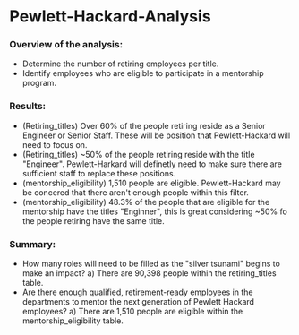 # Pewlett-Hackard-Analysis
### Overview of the analysis:
* Determine the number of retiring employees per title. 
* Identify employees who are eligible to participate in a mentorship program.

### Results:
* (Retiring_titles) Over 60% of the people retiring reside as a Senior Engineer or Senior Staff. These will be position that Pewlett-Hackard will need to focus on.
* (Retiring_titles) ~50% of the people retiring reside with the title "Engineer". Pewlett-Harkard will definetly need to make sure there are sufficient staff to replace these positions.
* (mentorship_eligibility) 1,510 people are eligible. Pewlett-Hackard may be concered that there aren't enough people within this filter. 
* (mentorship_eligibility) 48.3% of the people that are eligible for the mentorship have the titles "Enginner", this is great considering ~50% fo the people retiring have the same title.

### Summary: 
* How many roles will need to be filled as the "silver tsunami" begins to make an impact?
   a) There are 90,398 people within the retiring_titles table.
* Are there enough qualified, retirement-ready employees in the departments to mentor the next generation of Pewlett Hackard employees?
   a) There are 1,510 people are eligible within the mentorship_eligibility table. 
